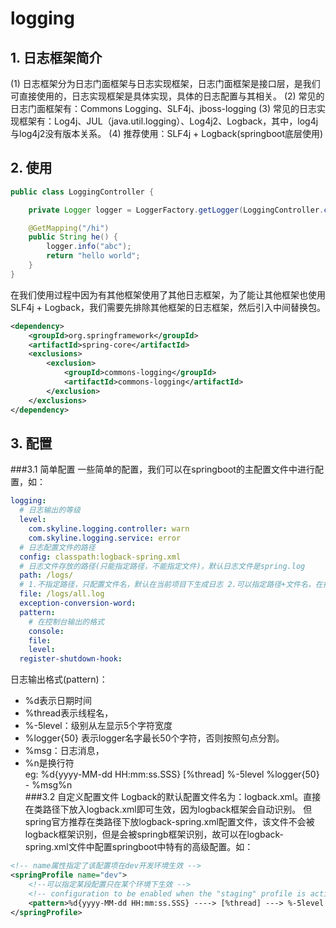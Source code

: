# logging
## 1. 日志框架简介
(1) 日志框架分为日志门面框架与日志实现框架，日志门面框架是接口层，是我们可直接使用的，日志实现框架是具体实现，具体的日志配置与其相关。
(2) 常见的日志门面框架有：Commons Logging、SLF4j、jboss-logging
(3) 常见的日志实现框架有：Log4j、JUL（java.util.logging）、Log4j2、Logback，其中，log4j与log4j2没有版本关系。
(4) 推荐使用：SLF4j + Logback(springboot底层使用)
## 2. 使用
```java
public class LoggingController {

    private Logger logger = LoggerFactory.getLogger(LoggingController.class);

    @GetMapping("/hi")
    public String he() {
        logger.info("abc");
        return "hello world";
    }
}
```
在我们使用过程中因为有其他框架使用了其他日志框架，为了能让其他框架也使用SLF4j + Logback，我们需要先排除其他框架的日志框架，然后引入中间替换包。
```xml
<dependency>
    <groupId>org.springframework</groupId>
    <artifactId>spring-core</artifactId>
    <exclusions>
        <exclusion>
            <groupId>commons-logging</groupId>
            <artifactId>commons-logging</artifactId>
        </exclusion>
    </exclusions>
</dependency>
```
## 3. 配置
###3.1 简单配置
一些简单的配置，我们可以在springboot的主配置文件中进行配置，如：
```yaml
logging:
  # 日志输出的等级
  level:
    com.skyline.logging.controller: warn
    com.skyline.logging.service: error
  # 日志配置文件的路径
  config: classpath:logback-spring.xml
  # 日志文件存放的路径(只能指定路径，不能指定文件)，默认日志文件是spring.log
  path: /logs/
  # 1.不指定路径，只配置文件名，默认在当前项目下生成日志 2.可以指定路径+文件名，在指定的路径下生成日志
  file: /logs/all.log
  exception-conversion-word:
  pattern:
    # 在控制台输出的格式
    console: 
    file:
    level:
  register-shutdown-hook:
```
日志输出格式(pattern)：
* %d表示日期时间
* %thread表示线程名，
* %-5level：级别从左显示5个字符宽度
* %logger{50} 表示logger名字最长50个字符，否则按照句点分割。 
* %msg：日志消息，
* %n是换行符  
    eg: %d{yyyy-MM-dd HH:mm:ss.SSS} [%thread] %-5level %logger{50} - %msg%n  
###3.2 自定义配置文件
Logback的默认配置文件名为：logback.xml。直接在类路径下放入logback.xml即可生效，因为logback框架会自动识别。
但spring官方推荐在类路径下放logback-spring.xml配置文件，该文件不会被logback框架识别，但是会被springb框架识别，故可以在logback-spring.xml文件中配置springboot中特有的高级配置。如：
```xml
<!-- name属性指定了该配置项在dev开发环境生效 -->
<springProfile name="dev">
    <!--可以指定某段配置只在某个环境下生效 -->
    <!-- configuration to be enabled when the "staging" profile is active -->
    <pattern>%d{yyyy-MM-dd HH:mm:ss.SSS} ----> [%thread] ---> %-5level %logger{50} - %msg%n</pattern>
</springProfile>
```

